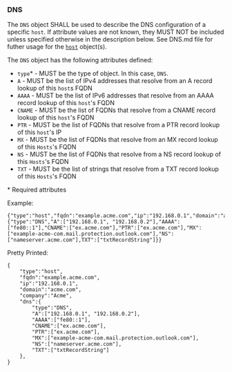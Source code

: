 ### DNS

The `DNS` object SHALL be used to describe the DNS configuration of a specific `host`. If attribute values are not known, they MUST NOT be included unless specified otherwise in the description below. See DNS.md file for futher usage for the [`host`](Host.md) object(s).


The `DNS` object has the following attributes defined:
* `type`* - MUST be the type of object. In this case, `DNS`.
* `A` - MUST be the list of IPv4 addresses that resolve from an A record lookup of this `host`s FQDN 
* `AAAA` - MUST be the list of IPv6 addresses that resolve from an AAAA record lookup of this `host`'s FQDN
* `CNAME` - MUST be the list of FQDNs that resolve from a CNAME record lookup of this `host`'s FQDN
* `PTR` - MUST be the list of FQDNs that resolve from a PTR record lookup of this `host`'s IP
* `MX` - MUST be the list of FQDNs that resolve from an MX record lookup of this `Hosts`'s FQDN
* `NS` - MUST be the list of FQDNs that resolve from a NS record lookup of this `Hosts`'s FQDN
* `TXT` - MUST be the list of strings that resolve from a TXT record lookup of this `Hosts`'s FQDN

\* Required attributes

Example:
```
{"type":"host","fqdn":"example.acme.com","ip":"192.168.0.1","domain":"acme.com","company":"Acme","dns":{"type":"DNS","A":["192.168.0.1", "192.168.0.2"],"AAAA":["fe80::1"],"CNAME":["ex.acme.com"],"PTR":["ex.acme.com"],"MX":["example-acme-com.mail.protection.outlook.com"],"NS":["nameserver.acme.com"],TXT":["txtRecordString"]}}
```

Pretty Printed:
```
{
	"type":"host",
	"fqdn":"example.acme.com",
	"ip":"192.168.0.1",
	"domain":"acme.com",
	"company":"Acme",
	"dns":{
		"type":"DNS",
		"A":["192.168.0.1", "192.168.0.2"],
		"AAAA":["fe80::1"],
		"CNAME":["ex.acme.com"],
		"PTR":["ex.acme.com"],
		"MX":["example-acme-com.mail.protection.outlook.com"],
		"NS":["nameserver.acme.com"],
		"TXT":["txtRecordString"]
	},
}
```
